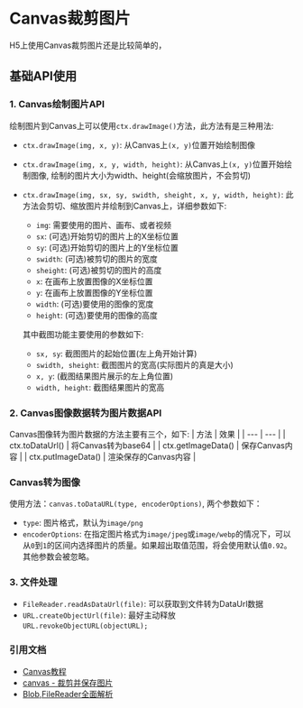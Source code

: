 # Canvas裁剪图片
H5上使用Canvas裁剪图片还是比较简单的，

## 基础API使用
### 1. Canvas绘制图片API
绘制图片到Canvas上可以使用`ctx.drawImage()`方法，此方法有是三种用法:
* `ctx.drawImage(img, x, y)`: 从Canvas上`(x, y)`位置开始绘制图像
* `ctx.drawImage(img, x, y, width, height)`: 从Canvas上`(x, y)`位置开始绘制图像, 绘制的图片大小为width、height(会缩放图片，不会剪切)
* `ctx.drawImage(img, sx, sy, swidth, sheight, x, y, width, height)`: 此方法会剪切、缩放图片并绘制到Canvas上，详细参数如下:
  * `img`: 需要使用的图片、画布、或者视频
  * `sx`: (可选)开始剪切的图片上的X坐标位置
  * `sy`: (可选)开始剪切的图片上的Y坐标位置
  * `swidth`: (可选)被剪切的图片的宽度
  * `sheight`: (可选)被剪切的图片的高度
  * `x`: 在画布上放置图像的X坐标位置
  * `y`: 在画布上放置图像的Y坐标位置
  * `width`: (可选)要使用的图像的宽度
  * `height`: (可选)要使用的图像的高度

  其中截图功能主要使用的参数如下:
    * `sx, sy`: 截图图片的起始位置(左上角开始计算)
    * `swidth, sheight`: 截图图片的宽高(实际图片的真是大小)
    * `x, y`: (截图结果图片展示的左上角位置)
    * `width, height`: 截图结果图片的宽高

### 2. Canvas图像数据转为图片数据API
Canvas图像转为图片数据的方法主要有三个，如下:
| 方法 | 效果 |
| --- | --- |
| ctx.toDataUrl() | 将Canvas转为base64 |
| ctx.getImageData() | 保存Canvas内容 |
| ctx.putImageData() | 渲染保存的Canvas内容 |

### Canvas转为图像
使用方法：`canvas.toDataURL(type, encoderOptions)`, 两个参数如下：
* `type`: 图片格式，默认为`image/png`
* `encoderOptions`: 在指定图片格式为`image/jpeg`或`image/webp`的情况下，可以从`0`到`1`的区间内选择图片的质量。如果超出取值范围，将会使用默认值`0.92`。其他参数会被忽略。


### 3. 文件处理
* `FileReader.readAsDataUrl(file)`: 可以获取到文件转为DataUrl数据
* `URL.createObjectUrl(file)`: 最好主动释放`URL.revokeObjectURL(objectURL);`

### 引用文档
* [Canvas教程](https://developer.mozilla.org/zh-CN/docs/Web/API/Canvas_API/Tutorial)
* [canvas - 裁剪并保存图片](https://blog.csdn.net/qq_40243950/article/details/91472278)
* [Blob,FileReader全面解析](https://blog.csdn.net/swimming_in_IT_/article/details/84304649)